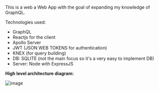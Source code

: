 This is a web a Web App with the goal of expanding my knowledge of GraphQL.
  
Technologies used:
- GraphQL
- Reactjs for the client
- Apollo Server
- JWT (JSON WEB TOKENS for authentication)
- KNEX (for query building)
- DB: SQLITE (not the main focus so it's a very easy to implement DB)
- Server: Node with ExpressJS

**High level architecture diagram:**
  
![image](https://github.com/TheEletricboy/graphql-job-board-web-app-STUDY/assets/54644862/7ea07ddc-ad43-4d79-bccb-58fedaff0cec) 
